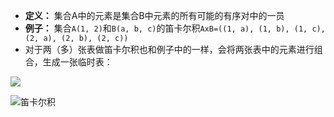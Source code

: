 - **定义：** 集合A中的元素是集合B中元素的所有可能的有序对中的一员
- **例子：** 
集合`A(1, 2)`和`B(a, b, c)`的笛卡尔积`AxB=((1, a), (1, b), (1, c), (2, a), (2, b), (2, c))`
- 对于两（多）张表做笛卡尔积也和例子中的一样，会将两张表中的元素进行组合，生成一张临时表：


![](http://upload-images.jianshu.io/upload_images/3022282-9319dfa3495e36fd.png?imageMogr2/auto-orient/strip%7CimageView2/2/w/1240)


![笛卡尔积](http://upload-images.jianshu.io/upload_images/3022282-9ad9df964200f571.png?imageMogr2/auto-orient/strip%7CimageView2/2/w/1240)
